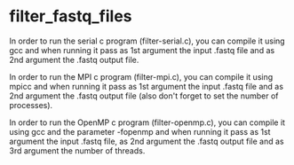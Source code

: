 # filter_fastq_files
In order to run the serial c program (filter-serial.c), you can compile it using gcc and when running it pass as 1st argument the input .fastq file and as 2nd argument the .fastq output file.

In order to run the MPI c program (filter-mpi.c), you can compile it using mpicc and when running it pass as 1st argument the input .fastq file and as 2nd argument the .fastq output file (also don't forget to set the number of processes).

In order to run the OpenMP c program (filter-openmp.c), you can compile it using gcc and the parameter -fopenmp and when running it pass as 1st argument the input .fastq file, as 2nd argument the .fastq output file and as 3rd argument the number of threads.
